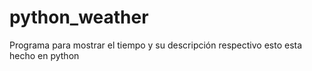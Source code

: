 # python_weather
Programa para mostrar el tiempo y su descripción respectivo esto esta hecho en python
